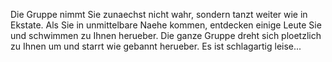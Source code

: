 Die Gruppe nimmt Sie zunaechst nicht wahr, 
sondern tanzt weiter wie in Ekstate. 
Als Sie in unmittelbare Naehe kommen, 
entdecken einige Leute Sie und 
schwimmen zu Ihnen herueber. 
Die ganze Gruppe dreht sich ploetzlich zu Ihnen um 
und starrt wie gebannt herueber. Es ist schlagartig leise...
